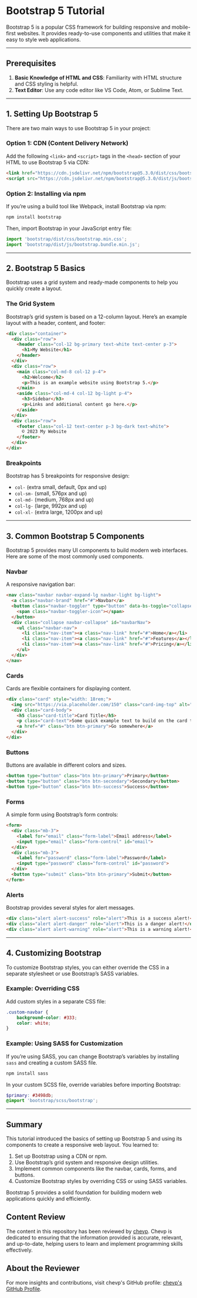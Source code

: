 
# Bootstrap 5 Tutorial

Bootstrap 5 is a popular CSS framework for building responsive and mobile-first websites. It provides ready-to-use components and utilities that make it easy to style web applications.

---

## Prerequisites

1. **Basic Knowledge of HTML and CSS**: Familiarity with HTML structure and CSS styling is helpful.
2. **Text Editor**: Use any code editor like VS Code, Atom, or Sublime Text.

---

## 1. Setting Up Bootstrap 5

There are two main ways to use Bootstrap 5 in your project:

### Option 1: CDN (Content Delivery Network)

Add the following `<link>` and `<script>` tags in the `<head>` section of your HTML to use Bootstrap 5 via CDN:

```html
<link href="https://cdn.jsdelivr.net/npm/bootstrap@5.3.0/dist/css/bootstrap.min.css" rel="stylesheet">
<script src="https://cdn.jsdelivr.net/npm/bootstrap@5.3.0/dist/js/bootstrap.bundle.min.js"></script>
```

### Option 2: Installing via npm

If you’re using a build tool like Webpack, install Bootstrap via npm:

```bash
npm install bootstrap
```

Then, import Bootstrap in your JavaScript entry file:

```javascript
import 'bootstrap/dist/css/bootstrap.min.css';
import 'bootstrap/dist/js/bootstrap.bundle.min.js';
```

---

## 2. Bootstrap 5 Basics

Bootstrap uses a grid system and ready-made components to help you quickly create a layout.

### The Grid System

Bootstrap’s grid system is based on a 12-column layout. Here’s an example layout with a header, content, and footer:

```html
<div class="container">
  <div class="row">
    <header class="col-12 bg-primary text-white text-center p-3">
      <h1>My Website</h1>
    </header>
  </div>
  <div class="row">
    <main class="col-md-8 col-12 p-4">
      <h2>Welcome</h2>
      <p>This is an example website using Bootstrap 5.</p>
    </main>
    <aside class="col-md-4 col-12 bg-light p-4">
      <h3>Sidebar</h3>
      <p>Links and additional content go here.</p>
    </aside>
  </div>
  <div class="row">
    <footer class="col-12 text-center p-3 bg-dark text-white">
      © 2023 My Website
    </footer>
  </div>
</div>
```

### Breakpoints

Bootstrap has 5 breakpoints for responsive design:
- `col-` (extra small, default, 0px and up)
- `col-sm-` (small, 576px and up)
- `col-md-` (medium, 768px and up)
- `col-lg-` (large, 992px and up)
- `col-xl-` (extra large, 1200px and up)

---

## 3. Common Bootstrap 5 Components

Bootstrap 5 provides many UI components to build modern web interfaces. Here are some of the most commonly used components.

### Navbar

A responsive navigation bar:

```html
<nav class="navbar navbar-expand-lg navbar-light bg-light">
  <a class="navbar-brand" href="#">Navbar</a>
  <button class="navbar-toggler" type="button" data-bs-toggle="collapse" data-bs-target="#navbarNav">
    <span class="navbar-toggler-icon"></span>
  </button>
  <div class="collapse navbar-collapse" id="navbarNav">
    <ul class="navbar-nav">
      <li class="nav-item"><a class="nav-link" href="#">Home</a></li>
      <li class="nav-item"><a class="nav-link" href="#">Features</a></li>
      <li class="nav-item"><a class="nav-link" href="#">Pricing</a></li>
    </ul>
  </div>
</nav>
```

### Cards

Cards are flexible containers for displaying content.

```html
<div class="card" style="width: 18rem;">
  <img src="https://via.placeholder.com/150" class="card-img-top" alt="Card image">
  <div class="card-body">
    <h5 class="card-title">Card Title</h5>
    <p class="card-text">Some quick example text to build on the card title.</p>
    <a href="#" class="btn btn-primary">Go somewhere</a>
  </div>
</div>
```

### Buttons

Buttons are available in different colors and sizes.

```html
<button type="button" class="btn btn-primary">Primary</button>
<button type="button" class="btn btn-secondary">Secondary</button>
<button type="button" class="btn btn-success">Success</button>
```

### Forms

A simple form using Bootstrap’s form controls:

```html
<form>
  <div class="mb-3">
    <label for="email" class="form-label">Email address</label>
    <input type="email" class="form-control" id="email">
  </div>
  <div class="mb-3">
    <label for="password" class="form-label">Password</label>
    <input type="password" class="form-control" id="password">
  </div>
  <button type="submit" class="btn btn-primary">Submit</button>
</form>
```

### Alerts

Bootstrap provides several styles for alert messages.

```html
<div class="alert alert-success" role="alert">This is a success alert!</div>
<div class="alert alert-danger" role="alert">This is a danger alert!</div>
<div class="alert alert-warning" role="alert">This is a warning alert!</div>
```

---

## 4. Customizing Bootstrap

To customize Bootstrap styles, you can either override the CSS in a separate stylesheet or use Bootstrap’s SASS variables.

### Example: Overriding CSS

Add custom styles in a separate CSS file:

```css
.custom-navbar {
    background-color: #333;
    color: white;
}
```

### Example: Using SASS for Customization

If you’re using SASS, you can change Bootstrap’s variables by installing `sass` and creating a custom SASS file.

```bash
npm install sass
```

In your custom SCSS file, override variables before importing Bootstrap:

```scss
$primary: #3498db;
@import 'bootstrap/scss/bootstrap';
```

---

## Summary

This tutorial introduced the basics of setting up Bootstrap 5 and using its components to create a responsive web layout. You learned to:

1. Set up Bootstrap using a CDN or npm.
2. Use Bootstrap’s grid system and responsive design utilities.
3. Implement common components like the navbar, cards, forms, and buttons.
4. Customize Bootstrap styles by overriding CSS or using SASS variables.

Bootstrap 5 provides a solid foundation for building modern web applications quickly and efficiently.

## Content Review

The content in this repository has been reviewed by [chevp](https://github.com/chevp). Chevp is dedicated to ensuring that the information provided is accurate, relevant, and up-to-date, helping users to learn and implement programming skills effectively.

## About the Reviewer

For more insights and contributions, visit chevp's GitHub profile: [chevp's GitHub Profile](https://github.com/chevp).
